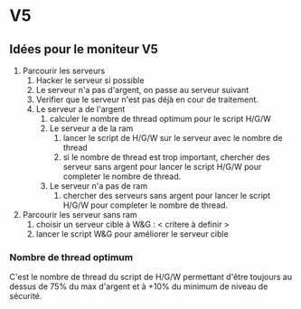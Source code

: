 # V5
## Idées pour le moniteur V5

1. Parcourir les serveurs
   1. Hacker le serveur si possible
   1. Le serveur n'a pas d'argent, on passe au serveur suivant
   1. Verifier que le serveur n'est pas déjà en cour de traitement.
   1. Le serveur a de l'argent
      1. calculer le nombre de thread optimum pour le script H/G/W
      1. Le serveur a de la ram
         1. lancer le script de H/G/W sur le serveur avec le nombre de thread
         1. si le nombre de thread est trop important, chercher des serveur sans argent pour lancer le script H/G/W pour completer le nombre de thread.
      1. Le serveur n'a pas de ram
         1. chercher des serveurs sans argent pour lancer le script H/G/W pour completer le nombre de thread.
1. Parcourir les serveur sans ram
   1. choisir un serveur cible à W&G : < critere à definir >
   1. lancer le script W&G pour améliorer le serveur cible

### Nombre de thread optimum

C'est le nombre de thread du script de H/G/W permettant d'être toujours au dessus de 75% du max d'argent et à +10% du minimum de niveau de sécurité.
